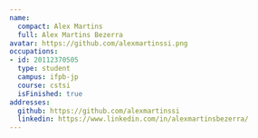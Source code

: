 ```yaml
---
name:
  compact: Alex Martins
  full: Alex Martins Bezerra
avatar: https://github.com/alexmartinssi.png
occupations:
- id: 20112370505
  type: student
  campus: ifpb-jp
  course: cstsi
  isFinished: true
addresses:
  github: https://github.com/alexmartinssi
  linkedin: https://www.linkedin.com/in/alexmartinsbezerra/
---
```

